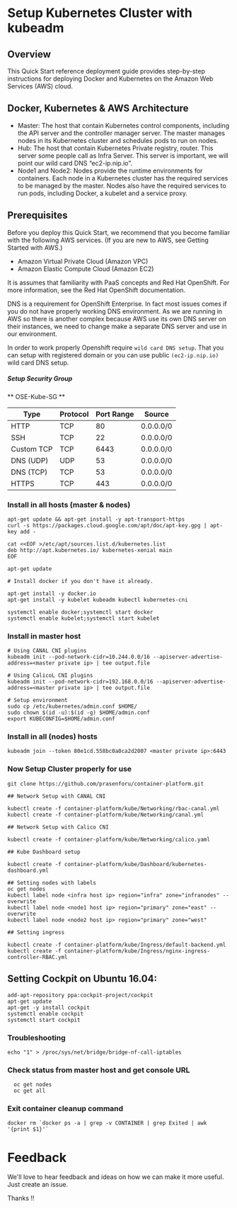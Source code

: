 ﻿# Setup Kubernetes Cluster with kubeadm

## Overview
This Quick Start reference deployment guide provides step-by-step instructions for deploying Docker and Kubernetes on the Amazon Web Services (AWS) cloud. 

## Docker, Kubernetes & AWS Architecture

- Master: The host that contain Kubernetes  control components, including the API server and the controller manager server. The master manages nodes in its Kubernetes cluster and schedules pods to run on nodes.
- Hub: The host that contain Kubernetes Private registry, router. This server some people call as Infra Server. This server is important, we will point our wild card DNS “ec2-ip.nip.io”.
- Node1 and Node2: Nodes provide the runtime environments for containers. Each node in a Kubernetes cluster has the required services to be managed by the master. Nodes also have the required services to run pods, including Docker, a kubelet and a service proxy. 

## Prerequisites 
Before you deploy this Quick Start, we recommend that you become familiar with the following AWS services. (If you are new to AWS, see Getting Started with AWS.)

- Amazon Virtual Private Cloud (Amazon VPC)
- Amazon Elastic Compute Cloud (Amazon EC2)

It is assumes that familiarity with PaaS concepts and Red Hat OpenShift. For more information, see the Red Hat OpenShift documentation.

DNS is a requirement for OpenShift Enterprise. In fact most issues comes if you do not have properly working DNS environment.  As we are running in AWS so there is another complex because AWS use its own DNS server on their instances, we need to change make a separate DNS server and use in our environment.

In order to work properly Openshift require ```wild card DNS setup```. That you can setup with registered domain or you can use public ```(ec2-ip.nip.io)``` wild card DNS setup.


##### Setup Security Group

** OSE-Kube-SG **

| Type | Protocol | Port Range | Source |
| ------ | ------ | ------ | ------ |
| HTTP | TCP | 80 | 0.0.0.0/0 |
| SSH | TCP | 22 | 0.0.0.0/0 |
| Custom TCP | TCP | 6443 | 0.0.0.0/0 |
| DNS (UDP) | UDP | 53 | 0.0.0.0/0 |
| DNS (TCP) | TCP | 53 | 0.0.0.0/0 |
| HTTPS| TCP | 443 | 0.0.0.0/0 |

### Install in all hosts (master & nodes)
```
apt-get update && apt-get install -y apt-transport-https
curl -s https://packages.cloud.google.com/apt/doc/apt-key.gpg | apt-key add -

cat <<EOF >/etc/apt/sources.list.d/kubernetes.list
deb http://apt.kubernetes.io/ kubernetes-xenial main
EOF

apt-get update

# Install docker if you don't have it already.

apt-get install -y docker.io
apt-get install -y kubelet kubeadm kubectl kubernetes-cni

systemctl enable docker;systemctl start docker
systemctl enable kubelet;systemctl start kubelet
```

### Install in master host
```
# Using CANAL CNI plugins
kubeadm init --pod-network-cidr=10.244.0.0/16 --apiserver-advertise-address=<master private ip> | tee output.file

# Using CalicoL CNI plugins
kubeadm init --pod-network-cidr=192.168.0.0/16 --apiserver-advertise-address=<master private ip> | tee output.file

# Setup environment
sudo cp /etc/kubernetes/admin.conf $HOME/
sudo chown $(id -u):$(id -g) $HOME/admin.conf
export KUBECONFIG=$HOME/admin.conf
```
### Install in all (nodes) hosts
```
kubeadm join --token 80e1cd.558bc0a0ca2d2007 <master private ip>:6443
```

### Now Setup Cluster properly for use

```
git clone https://github.com/prasenforu/container-platform.git

## Network Setup with CANAL CNI

kubectl create -f container-platform/kube/Networking/rbac-canal.yml
kubectl create -f container-platform/kube/Networking/canal.yml

## Network Setup with Calico CNI

kubectl create -f container-platform/kube/Networking/calico.yaml

## Kube Dashboard setup

kubectl create -f container-platform/kube/Dashboard/kubernetes-dashboard.yml

## Setting nodes with labels
oc get nodes
kubectl label node <infra host ip> region="infra" zone="infranodes" --overwrite
kubectl label node <node1 host ip> region="primary" zone="east" --overwrite
kubectl label node <node2 host ip> region="primary" zone="west"

## Setting ingress 

kubectl create -f container-platform/kube/Ingress/default-backend.yml
kubectl create -f container-platform/kube/Ingress/nginx-ingress-controller-RBAC.yml

```

## Setting Cockpit on Ubuntu 16.04:

```
add-apt-repository ppa:cockpit-project/cockpit
apt-get update
apt-get -y install cockpit
systemctl enable cockpit
systemctl start cockpit
```

### Troubleshooting
```
echo "1" > /proc/sys/net/bridge/bridge-nf-call-iptables
```

### Check status from master host and get console URL
```
  oc get nodes
  oc get all
```

### Exit container cleanup command

```
docker rm `docker ps -a | grep -v CONTAINER | grep Exited | awk '{print $1}'`
```

# Feedback

We'll love to hear feedback and ideas on how we can make it more useful. Just create an issue.

Thanks !!
